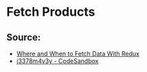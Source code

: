 # Fetch Products

## Source:

* [Where and When to Fetch Data With Redux](https://daveceddia.com/where-fetch-data-redux/)
* [j3378m4v3y - CodeSandbox](https://codesandbox.io/s/j3378m4v3y)
